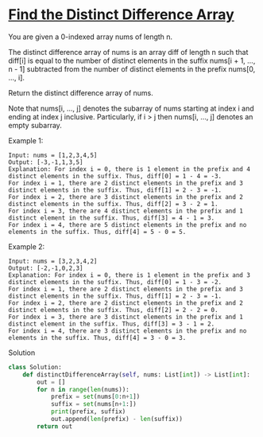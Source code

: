 # [Find the Distinct Difference Array](https://leetcode.com/problems/find-the-distinct-difference-array/description/)

You are given a 0-indexed array nums of length n.

The distinct difference array of nums is an array diff of length n such that diff[i] is equal to the number of distinct 
elements in the suffix nums[i + 1, ..., n - 1] subtracted from the number of distinct elements in the prefix nums[0, ..., i].

Return the distinct difference array of nums.

Note that nums[i, ..., j] denotes the subarray of nums starting at index i and ending at index j inclusive. 
Particularly, if i > j then nums[i, ..., j] denotes an empty subarray.

Example 1:
```
Input: nums = [1,2,3,4,5]
Output: [-3,-1,1,3,5]
Explanation: For index i = 0, there is 1 element in the prefix and 4 distinct elements in the suffix. Thus, diff[0] = 1 - 4 = -3.
For index i = 1, there are 2 distinct elements in the prefix and 3 distinct elements in the suffix. Thus, diff[1] = 2 - 3 = -1.
For index i = 2, there are 3 distinct elements in the prefix and 2 distinct elements in the suffix. Thus, diff[2] = 3 - 2 = 1.
For index i = 3, there are 4 distinct elements in the prefix and 1 distinct element in the suffix. Thus, diff[3] = 4 - 1 = 3.
For index i = 4, there are 5 distinct elements in the prefix and no elements in the suffix. Thus, diff[4] = 5 - 0 = 5.
```
Example 2:
```
Input: nums = [3,2,3,4,2]
Output: [-2,-1,0,2,3]
Explanation: For index i = 0, there is 1 element in the prefix and 3 distinct elements in the suffix. Thus, diff[0] = 1 - 3 = -2.
For index i = 1, there are 2 distinct elements in the prefix and 3 distinct elements in the suffix. Thus, diff[1] = 2 - 3 = -1.
For index i = 2, there are 2 distinct elements in the prefix and 2 distinct elements in the suffix. Thus, diff[2] = 2 - 2 = 0.
For index i = 3, there are 3 distinct elements in the prefix and 1 distinct element in the suffix. Thus, diff[3] = 3 - 1 = 2.
For index i = 4, there are 3 distinct elements in the prefix and no elements in the suffix. Thus, diff[4] = 3 - 0 = 3.
```
Solution
```python
class Solution:
    def distinctDifferenceArray(self, nums: List[int]) -> List[int]:
        out = []
        for n in range(len(nums)):
            prefix = set(nums[0:n+1])
            suffix = set(nums[n+1:])
            print(prefix, suffix)
            out.append(len(prefix) - len(suffix))
        return out
```